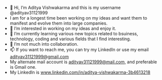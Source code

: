 - 👋 Hi, I’m Aditya Vishwakarma and this is my username @adityav31121999
-  I am for a longest time been working on my ideas and want them to manifest and evolve them into large companies.
- 👀 I’m interested in working on my ideas and enjoy it.
- 🌱 I’m currently learning various new topics related to bsuiness, technology, coding and various fields that I find interesting.
- 💞️ I’m not much into collaboration.
- 📫 If you want to reach me, you can try my LinkedIn or use my email adityav31121999@gmail.com
- My alternate mail account is adityav31121999@mail.com, and preferable is Gmail one.
- My LinkedIn is www.linkedin.com/in/aditya-vishwakarma-3b4613218
<!---
adityav31121999/adityav31121999 is a ✨ special ✨ repository because its `README.md` (this file) appears on your GitHub profile.
You can click the Preview link to take a look at your changes.
--->
